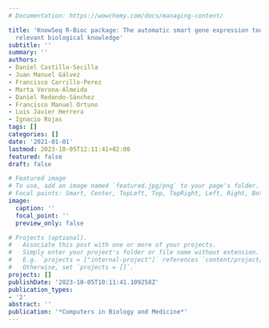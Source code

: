 ```yaml
---
# Documentation: https://wowchemy.com/docs/managing-content/

title: 'KnowSeq R-Bioc package: The automatic smart gene expression tool for retrieving
  relevant biological knowledge'
subtitle: ''
summary: ''
authors:
- Daniel Castillo-Secilla
- Juan Manuel Gálvez
- Francisco Carrillo-Perez
- Marta Verona-Almeida
- Daniel Redondo-Sánchez
- Francisco Manuel Ortuno
- Luis Javier Herrera
- Ignacio Rojas
tags: []
categories: []
date: '2021-01-01'
lastmod: 2023-10-05T12:11:41+02:00
featured: false
draft: false

# Featured image
# To use, add an image named `featured.jpg/png` to your page's folder.
# Focal points: Smart, Center, TopLeft, Top, TopRight, Left, Right, BottomLeft, Bottom, BottomRight.
image:
  caption: ''
  focal_point: ''
  preview_only: false

# Projects (optional).
#   Associate this post with one or more of your projects.
#   Simply enter your project's folder or file name without extension.
#   E.g. `projects = ["internal-project"]` references `content/project/deep-learning/index.md`.
#   Otherwise, set `projects = []`.
projects: []
publishDate: '2023-10-05T10:11:41.109258Z'
publication_types:
- '2'
abstract: ''
publication: '*Computers in Biology and Medicine*'
---
```

